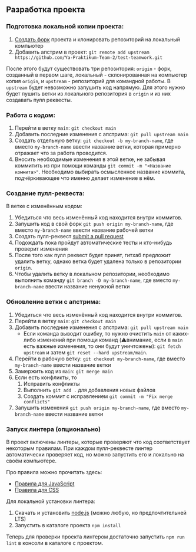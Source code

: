 ## Разработка проекта

[fork]: https://github.com/Ya-Praktikum-Team-2/test-teamwork/fork
[pr]: https://github.com/Ya-Praktikum-Team-2/test-teamwork/compare
[node]: https://nodejs.org/ru/
[js-style]: https://github.com/airbnb/javascript
[css-style]: https://github.com/stylelint/stylelint-config-standard


### Подготовка локальной копии проекта:

1. [Создать форк][fork] проекта и клонировать репозиторий на локальный компьютер
1. Добавить апстрим в проект: `git remote add upstream https://github.com/Ya-Praktikum-Team-2/test-teamwork.git`

После этого будут существовать три репозитория: `origin` - форк, созданный в первом шаге, локальный - склонированная на компьютер копия `origin`,  и `upstream` - репозиторий для командной работы. В `upstream` будет невозможно запушить код напрямую. Для этого нужно будет пушить ветки из локального репозитория в `origin` и из них создавать пулл реквесты.

### Работа с кодом:

1. Перейти в ветку `main`: `git checkout main`
1. Добавить последние изменения с апстрима: `git pull upstream main`
1. Создать отдельную ветку: `git checkout -b my-branch-name`, где вместо `my-branch-name` ввести название ветки, которая примерно отражает что за работа проводится.
1. Вносить необходимые изменения в этой ветке, не забывая коммитить из при помощи команды `git commit -m "<Название коммита>"`. Необходимо выбирать осмысленное название коммита, подчёркивающее что именно делает изменение в нём.

### Создание пулл-реквеста:
В ветке с изменённым кодом:

1. Убедиться что весь изменённый код находится внутри коммитов.
1. Запушить код в свой форк `git push origin my-branch-name`, где вместо `my-branch-name` ввести название рабочей ветки
1. Создать пулл-реквест [submit a pull request][pr]
1. Подождать пока пройдут автоматические тесты и кто-нибудь проверит изменения
1. После того как пулл реквест будет принят, гитхаб предложит удалить ветку, однако ветка будет удалена только в репозитории `origin`.
1. Чтобы удалить ветку в локальном репозитории, необходимо выполнить команду `git branch -D my-branch-name`, где вместо `my-branch-name` ввести название ненужной ветки

### Обновление ветки с апстрима:

1. Убедиться что весь изменённый код находится внутри коммитов.
1. Перейти в ветку `main`: `git checkout main`
1. Добавить последние изменения с апстрима: `git pull upstream main`
    * Если команда выводит ошибку, то нужно очистить `main` от каких-либо изменений при помощи команд (⚠️внимание, если в `main` есть важные изменения, то они будут уничтожены): `git fetch upstream` и затем `git reset --hard upstream/main`.
1. Перейти в рабочую ветку: `git checkout my-branch-name`, где вместо `my-branch-name` ввести название ветки
1. Замержить код из `main`: `git merge main`
1. Если есть конфликты, то
    1. Исправить конфликты
    1. Выполнить `git add .` для добавления новых файлов
    1. Создать коммит с исправлением `git commit -m "Fix merge conflicts"`
1. Запушить изменения `git push origin my-branch-name`, где вместо `my-branch-name` ввести название ветки

### Запуск линтера (опционально)

В проект включены линтеры, которые проверяют что код соответствует некоторым правилам. При каждом пулл-реквесте линтер автоматически проверяет код, но можно запустить его и локально на своём компьютере.

Про правила можно прочитать здесь:

* [Правила для JavaScript][js-style]
* [Правила для CSS][css-style]


Для локальной установки линтера:

1. Скачать и установить [node.js][node] (можно любую, но предпочтительней LTS)
1. Запустить в каталоге проекта `npm install`

Теперь для проверки проекта линтером достаточно запустить `npm run lint` в консоли в каталоге с проектом.
